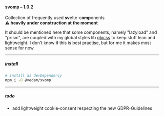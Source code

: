#### svomp – 1.0.2

Collection of frequently used **sv**elte-c**omp**onents  
**⚠️ heavily under construction at the moment**

It should be mentioned here that some components, namely "lazyload" and "prism", are coupled with my global styles lib [glocss](https://github.com/vedam/glocss) to keep stuff lean and lightweight. I don't know if this is best practise, but for me it makes most sense for now.  

---

##### install

```bash
# install as devDependency
npm i -D @vedam/svomp
```

---

##### todo

- add lightweight cookie-consent respecting the new GDPR-Guidelines
